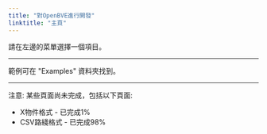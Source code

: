 ```yaml
---
title: "對OpenBVE進行開發"
linktitle: "主頁"
---
```


請在左邊的菜單選擇一個項目。

---

範例可在 "Examples" 資料夾找到。

---

注意: 某些頁面尚未完成，包括以下頁面:

- X物件格式 - 已完成1%
- CSV路綫格式 - 已完成98%